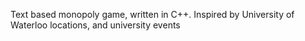 Text based monopoly game, written in C++. Inspired by University of Waterloo locations, and university events
